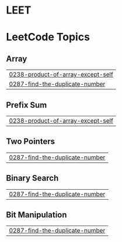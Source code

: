 # LEET
<!---LeetCode Topics Start-->
# LeetCode Topics
## Array
|  |
| ------- |
| [0238-product-of-array-except-self](https://github.com/varunsamalaNEU/LEET/tree/master/0238-product-of-array-except-self) |
| [0287-find-the-duplicate-number](https://github.com/varunsamalaNEU/LEET/tree/master/0287-find-the-duplicate-number) |
## Prefix Sum
|  |
| ------- |
| [0238-product-of-array-except-self](https://github.com/varunsamalaNEU/LEET/tree/master/0238-product-of-array-except-self) |
## Two Pointers
|  |
| ------- |
| [0287-find-the-duplicate-number](https://github.com/varunsamalaNEU/LEET/tree/master/0287-find-the-duplicate-number) |
## Binary Search
|  |
| ------- |
| [0287-find-the-duplicate-number](https://github.com/varunsamalaNEU/LEET/tree/master/0287-find-the-duplicate-number) |
## Bit Manipulation
|  |
| ------- |
| [0287-find-the-duplicate-number](https://github.com/varunsamalaNEU/LEET/tree/master/0287-find-the-duplicate-number) |
<!---LeetCode Topics End-->